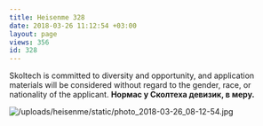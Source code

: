 ```yaml
---
title: Heisenme 328
date: 2018-03-26 11:12:54 +03:00
layout: page
views: 356
id: 328
---
```


Skoltech is committed to diversity and opportunity, and application materials will be considered without regard to the gender, race, or nationality of the applicant. **Нормас у Сколтеха девизик, в меру.**



![/uploads/heisenme/static/photo_2018-03-26_08-12-54.jpg](/uploads/heisenme/static/photo_2018-03-26_08-12-54.jpg)
